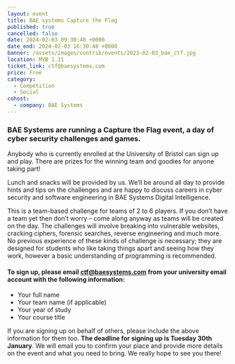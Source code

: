 ```yaml
---
layout: event
title: BAE systems Capture the Flag
published: true
cancelled: false
date: 2024-02-03 09:30:48 +0000
date_end: 2024-02-03 16:30:48 +0000
banner: /assets/images/contrib/events/2023-02-03_bae_ctf.jpg
location: MVB 1.11
ticket_link: ctf@baesystems.com
price: Free
category:
  - Competition
  - Social
cohost:
  - company: BAE Systems
---
```

### BAE Systems are running a Capture the Flag event, a day of cyber security challenges and games.

Anybody who is currently enrolled at the University of Bristol can sign up and play. There are prizes for the winning team and goodies for anyone taking part!

Lunch and snacks will be provided by us. We’ll be around all day to provide hints and tips on the challenges and are happy to discuss careers in cyber security and software engineering in BAE Systems Digital Intelligence.

This is a team-based challenge for teams of 2 to 6 players. If you don’t have a team yet then don’t worry – come along anyway as teams will be created on the day. The challenges will involve breaking into vulnerable websites, cracking ciphers, forensic searches, reverse engineering and much more. No previous experience of these kinds of challenge is necessary; they are designed for students who like taking things apart and seeing how they work, however a basic understanding of programming is recommended.

#### To sign up, please email [ctf@baesystems.com](ctf@baesystems.com) from your university email account with the following information:

- Your full name
- Your team name (if applicable)
- Your year of study
- Your course title

If you are signing up on behalf of others, please include the above information for them too. **The deadline for signing up is Tuesday 30th January**. We will email you to confirm your place and provide more details on the event and what you need to bring. We really hope to see you there!
